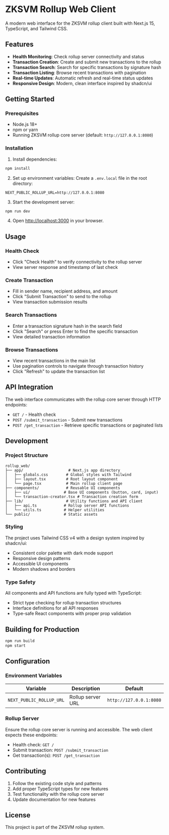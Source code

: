 # ZKSVM Rollup Web Client

A modern web interface for the ZKSVM rollup client built with Next.js 15, TypeScript, and Tailwind CSS.

## Features

- **Health Monitoring**: Check rollup server connectivity and status
- **Transaction Creation**: Create and submit new transactions to the rollup
- **Transaction Search**: Search for specific transactions by signature hash
- **Transaction Listing**: Browse recent transactions with pagination
- **Real-time Updates**: Automatic refresh and real-time status updates
- **Responsive Design**: Modern, clean interface inspired by shadcn/ui

## Getting Started

### Prerequisites

- Node.js 18+
- npm or yarn
- Running ZKSVM rollup core server (default: `http://127.0.0.1:8080`)

### Installation

1. Install dependencies:

```bash
npm install
```

2. Set up environment variables:
   Create a `.env.local` file in the root directory:

```env
NEXT_PUBLIC_ROLLUP_URL=http://127.0.0.1:8080
```

3. Start the development server:

```bash
npm run dev
```

4. Open [http://localhost:3000](http://localhost:3000) in your browser.

## Usage

### Health Check

- Click "Check Health" to verify connectivity to the rollup server
- View server response and timestamp of last check

### Create Transaction

- Fill in sender name, recipient address, and amount
- Click "Submit Transaction" to send to the rollup
- View transaction submission results

### Search Transactions

- Enter a transaction signature hash in the search field
- Click "Search" or press Enter to find the specific transaction
- View detailed transaction information

### Browse Transactions

- View recent transactions in the main list
- Use pagination controls to navigate through transaction history
- Click "Refresh" to update the transaction list

## API Integration

The web interface communicates with the rollup core server through HTTP endpoints:

- `GET /` - Health check
- `POST /submit_transaction` - Submit new transactions
- `POST /get_transaction` - Retrieve specific transactions or paginated lists

## Development

### Project Structure

```
rollup_web/
├── app/                    # Next.js app directory
│   ├── globals.css        # Global styles with Tailwind
│   ├── layout.tsx         # Root layout component
│   └── page.tsx           # Main rollup client page
├── components/            # Reusable UI components
│   ├── ui/               # Base UI components (button, card, input)
│   └── transaction-creator.tsx # Transaction creation form
├── lib/                   # Utility functions and API client
│   ├── api.ts            # Rollup server API functions
│   └── utils.ts          # Helper utilities
└── public/               # Static assets
```

### Styling

The project uses Tailwind CSS v4 with a design system inspired by shadcn/ui:

- Consistent color palette with dark mode support
- Responsive design patterns
- Accessible UI components
- Modern shadows and borders

### Type Safety

All components and API functions are fully typed with TypeScript:

- Strict type checking for rollup transaction structures
- Interface definitions for all API responses
- Type-safe React components with proper prop validation

## Building for Production

```bash
npm run build
npm start
```

## Configuration

### Environment Variables

| Variable                 | Description       | Default                 |
| ------------------------ | ----------------- | ----------------------- |
| `NEXT_PUBLIC_ROLLUP_URL` | Rollup server URL | `http://127.0.0.1:8080` |

### Rollup Server

Ensure the rollup core server is running and accessible. The web client expects these endpoints:

- Health check: `GET /`
- Submit transaction: `POST /submit_transaction`
- Get transaction(s): `POST /get_transaction`

## Contributing

1. Follow the existing code style and patterns
2. Add proper TypeScript types for new features
3. Test functionality with the rollup core server
4. Update documentation for new features

## License

This project is part of the ZKSVM rollup system.

